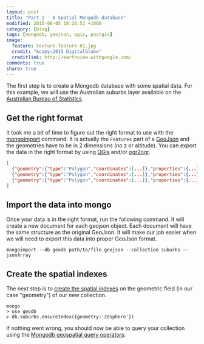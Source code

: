 ```yaml
---
layout: post
title: "Part 1 - A Spatial Mongodb database"
modified: 2015-08-05 18:28:53 +1000
category: [blog]
tags: [mongodb, geojson, qgis, postgis]
image:
  feature: texture-feature-01.jpg
  credit: "&copy;2015 DigitalGlobe" 
  creditlink: http://earthview.withgoogle.com/
comments: true
share: true
---
```


The first step is to create a Mongodb database with some spatial data. For this example, we will use the Australian suburbs layer available on the [Australian Bureau of Statistics](http://www.abs.gov.au/AUSSTATS/abs@.nsf/DetailsPage/1270.0.55.003July%202011).

## Get the right format

It took me a bit of time to figure out the right format to use with the [mongoimport](http://docs.mongodb.org/manual/reference/program/mongoimport/) command. It is actually the `Features` part of a [GeoJson](http://geojson.org/) and the geometries have to be in 2 dimensions (no z or altitude). You can export the data in the right format by using [QGis](http://www.qgis.org/) and/or [ogr2ogr](http://www.gdal.org/ogr2ogr.html).

~~~ json
[
  {"geometry":{"type":"Polygon","coordinates":[...]},"properties":{...}},
  {"geometry":{"type":"Polygon","coordinates":[...]},"properties":{...}},
  {"geometry":{"type":"Polygon","coordinates":[...]},"properties":{...}}
]
~~~

## Import the data into mongo

Once your data is in the right format, run the following command. It will create a new document for each geojson object. Each document will have the same structure as the original GeoJson. It will make our job easier when we will need to export this data into proper GeoJson format.

~~~ shell
mongoimport --db geodb path/to/file.geojson --collection suburbs –-jsonArray
~~~

## Create the spatial indexes

The next step is to [create the spatial indexes](http://docs.mongodb.org/manual/tutorial/build-a-2dsphere-index/) on the geometric field (in our case "geometry") of our new collection.

~~~ shell
mongo
> use geodb
> db.suburbs.ensureIndex({geometry:'2dsphere'})
~~~

If nothing went wrong, you should now be able to query your collection using the [Mongodb geospatial query operators](http://docs.mongodb.org/manual/reference/operator/query-geospatial/).